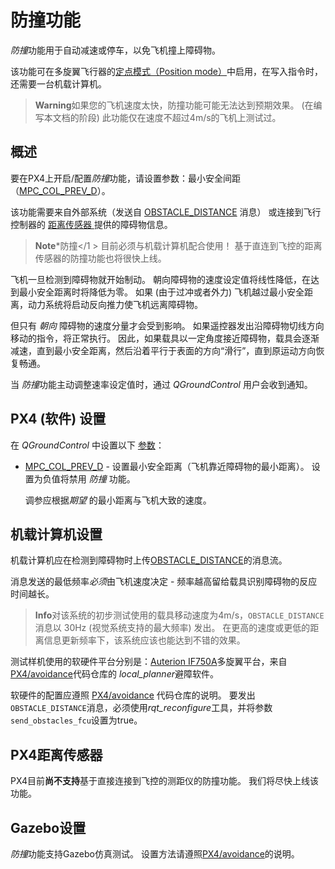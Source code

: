 # 防撞功能

*防撞*功能用于自动减速或停车，以免飞机撞上障碍物。

该功能可在多旋翼飞行器的[定点模式（Position mode）](../flight_modes/position_mc.md)中启用，在写入指令时，还需要一台机载计算机。

> **Warning**如果您的飞机速度太快，防撞功能可能无法达到预期效果。 (在编写本文档的阶段) 此功能仅在速度不超过4m/s的飞机上测试过。

## 概述

要在PX4上开启/配置*防撞*功能，请设置参数：最小安全间距（[MPC_COL_PREV_D](../advanced_config/parameter_reference.md#MPC_COL_PREV_D)）。

该功能需要来自外部系统（发送自 [OBSTACLE_DISTANCE](https://mavlink.io/en/messages/common.html#OBSTACLE_DISTANCE) 消息） 或连接到飞行控制器的 [距离传感器 ](../sensor/rangefinders.md) 提供的障碍物信息。

> **Note***防撞</1 > 目前必须与机载计算机配合使用！ 基于直连到飞控的距离传感器的防撞功能也将很快上线。</p> </blockquote> 
> 
> 飞机一旦检测到障碍物就开始制动。 朝向障碍物的速度设定值将线性降低，在达到最小安全距离时将降低为零。 如果 (由于过冲或者外力) 飞机越过最小安全距离，动力系统将启动反向推力使飞机远离障碍物。
> 
> 但只有 *朝向* 障碍物的速度分量才会受到影响。 如果遥控器发出沿障碍物切线方向移动的指令，将正常执行。 因此，如果载具以一定角度接近障碍物，载具会逐渐减速，直到最小安全距离，然后沿着平行于表面的方向“滑行”，直到原运动方向恢复畅通。
> 
> 当 *防撞*功能主动调整速率设定值时，通过 *QGroundControl* 用户会收到通知。
> 
> ## PX4 (软件) 设置
> 
> 在 *QGroundControl* 中设置以下 [参数](../advanced_config/parameters.md)：
> 
> * [MPC_COL_PREV_D](../advanced_config/parameter_reference.md#MPC_COL_PREV_D) - 设置最小安全距离（飞机靠近障碍物的最小距离）。 设置为负值将禁用 *防撞* 功能。
>     
>     调参应根据*期望* 的最小距离与飞机大致的速度。
> 
> ## 机载计算机设置
> 
> 机载计算机应在检测到障碍物时上传[OBSTACLE_DISTANCE](https://mavlink.io/en/messages/common.html#OBSTACLE_DISTANCE)的消息流。
> 
> 消息发送的最低频率*必须*由飞机速度决定 - 频率越高留给载具识别障碍物的反应时间越长。
> 
> > **Info**对该系统的初步测试使用的载具移动速度为4m/s，`OBSTACLE_DISTANCE` 消息以 30Hz (视觉系统支持的最大频率) 发出。 在更高的速度或更低的距离信息更新频率下，该系统应该也能达到不错的效果。
> 
> 测试样机使用的软硬件平台分别是：[Auterion IF750A](https://auterion.com/if750a/)多旋翼平台，来自[PX4/avoidance](https://github.com/PX4/avoidance#obstacle-detection-and-avoidance)代码仓库的 *local_planner*避障软件。
> 
> 软硬件的配置应遵照 [PX4/avoidance](https://github.com/PX4/avoidance#obstacle-detection-and-avoidance) 代码仓库的说明。 要发出 `OBSTACLE_DISTANCE`消息，必须使用*rqt_reconfigure*工具，并将参数`send_obstacles_fcu`设置为true。
> 
> ## PX4距离传感器
> 
> PX4目前**尚不支持**基于直接连接到飞控的测距仪的防撞功能。 我们将尽快上线该功能。
> 
> ## Gazebo设置
> 
> *防撞*功能支持Gazebo仿真测试。 设置方法请遵照[PX4/avoidance](https://github.com/PX4/avoidance#obstacle-detection-and-avoidance)的说明。
> 
> <!-- Initial PR: https://github.com/PX4/Firmware/pull/10785 -->
